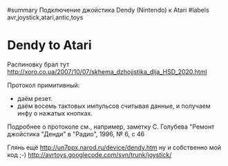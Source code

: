 ﻿#summary Подключение джойстика Dendy (Nintendo) к Atari
#labels avr,joystick,atari,antic,toys

# Dendy to Atari #

Распиновку брал тут http://xoro.co.ua/2007/10/07/skhema_dzhojjstika_dlja_HSD_2020.html

Протокол примитивный:
  * даём резет.
  * даём восемь тактовых импульсов считывая данные, и получаем инфу о нажатых кнопках.

Подробнее о протоколе см., например, заметку С. Голубева "Ремонт джойстика "Денди" в "Радио", 1996, № 6, с 46

Глянь ещё http://un7ppx.narod.ru/device/dendy.htm ну и собственно мой код ;-) http://avrtoys.googlecode.com/svn/trunk/joystick/
